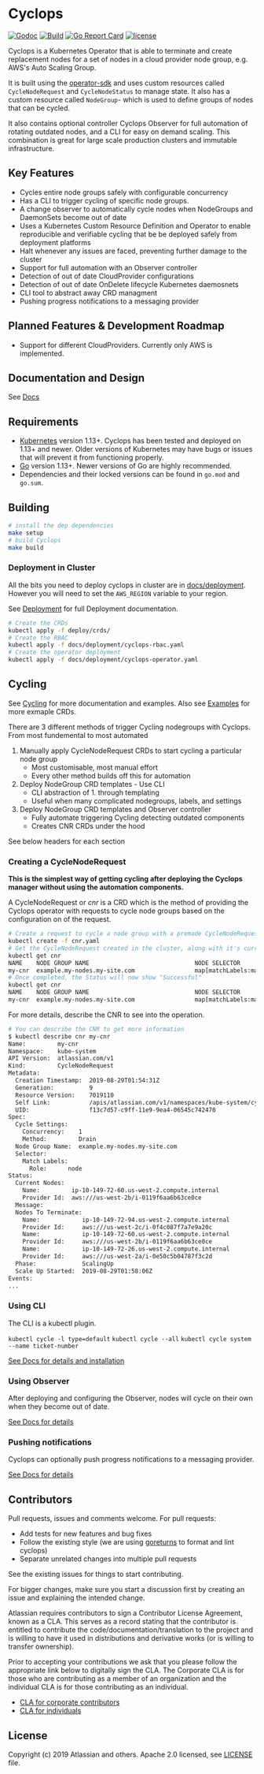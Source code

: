 # Cyclops

[![Godoc](https://godoc.org/github.com/atlassian-labs/cyclops?status.svg)](https://godoc.org/github.com/atlassian-labs/cyclops)
[![Build](https://github.com/atlassian-labs/cyclops/workflows/Build/badge.svg)](https://github.com/cyclops-labs/workflows/actions)
[![Go Report Card](https://goreportcard.com/badge/github.com/atlassian-labs/cyclops)](https://goreportcard.com/report/github.com/atlassian-labs/cyclops)
[![license](https://img.shields.io/github/license/atlassian-labs/cyclops.svg)](LICENSE)

Cyclops is a Kubernetes Operator that is able to terminate and create replacement nodes for a set of nodes in a cloud provider node group, e.g. AWS's Auto Scaling Group.

It is built using the [operator-sdk](https://github.com/operator-framework/operator-sdk) and uses custom resources called `CycleNodeRequest` and `CycleNodeStatus` to manage state.
It also has a custom resource called `NodeGroup`- which is used to define groups of nodes that can be cycled.

It also contains optional controller Cyclops Observer for full automation of rotating outdated nodes, and a CLI for easy on demand scaling. This combination is great for large scale production clusters and immutable infrastructure.

## Key Features

- Cycles entire node groups safely with configurable concurrency
- Has a CLI to trigger cycling of specific node groups.
- A change observer to automatically cycle nodes when NodeGroups and DaemonSets become out of date
- Uses a Kubernetes Custom Resource Definition and Operator to enable reproducible and verifiable cycling that be be deployed safely from deployment platforms
- Halt whenever any issues are faced, preventing further damage to the cluster
- Support for full automation with an Observer controller
- Detection of out of date CloudProvider configurations
- Detection of out of date OnDelete lifecycle Kubernetes daemosnets
- CLI tool to abstract away CRD managment
- Pushing progress notifications to a messaging provider

## Planned Features & Development Roadmap

- Support for different CloudProviders. Currently only AWS is implemented.

## Documentation and Design

See [Docs](docs/README.md)

## Requirements

- [Kubernetes](https://kubernetes.io/) version 1.13+. Cyclops has been tested and deployed on 1.13+ and newer. Older versions of Kubernetes may have bugs or issues that will prevent it from functioning properly.
- [Go](https://golang.org/) version 1.13+. Newer versions of Go are highly recommended.
- Dependencies and their locked versions can be found in `go.mod` and `go.sum`.

## Building

```bash
# install the dep dependencies
make setup
# build Cyclops
make build
```

### Deployment in Cluster

All the bits you need to deploy cyclops in cluster are in [docs/deployment](./docs/deployment). However you will need to set the `AWS_REGION` variable to your region.

See [Deployment](./docs/deployment/README.md) for full Deployment documentation.

```bash
# Create the CRDs
kubectl apply -f deploy/crds/
# Create the RBAC
kubectl apply -f docs/deployment/cyclops-rbac.yaml
# Create the operator deployment
kubectl apply -f docs/deployment/cyclops-operator.yaml
```

## Cycling

See [Cycling](./docs/cycling/README.md) for more documentation and examples.
Also see [Examples](./docs/cycling/examples/README.md) for more exmaple CRDs.

There are 3 different methods of trigger Cycling nodegroups with Cyclops. From most fundemental to most automated

1. Manually apply CycleNodeRequest CRDs to start cycling a particular node group
   - Most customisable, most manual effort
   - Every other method builds off this for automation
2. Deploy NodeGroup CRD templates - Use CLI
   - CLI abstraction of 1. through templating
   - Useful when many complicated nodegroups, labels, and settings
3. Deploy NodeGroup CRD templates and Observer controller
   - Fully automate triggering Cycling detecting outdated components
   - Creates CNR CRDs under the hood

See below headers for each section

### Creating a CycleNodeRequest

**This is the simplest way of getting cycling after deploying the Cyclops manager without using the automation components.**

A CycleNodeRequest or _cnr_ is a CRD which is the method of providing the Cyclops operator with requests to cycle node groups based on the configuration on of the request.

```bash
# Create a request to cycle a node group with a premade CycleNodeRequestObject.
kubectl create -f cnr.yaml
# Get the CycleNodeRequest created in the cluster, along with it's current status.
kubectl get cnr
NAME    NODE GROUP NAME                              NODE SELECTOR                                   METHOD   CONCURRENCY   STATUS      AGE
my-cnr  example.my-nodes.my-site.com                 map[matchLabels:map[role:node]]                 Drain    1             ScalingUp   4m
# Once completed, the Status will now show "Successful"
kubectl get cnr
NAME    NODE GROUP NAME                              NODE SELECTOR                                   METHOD   CONCURRENCY   STATUS        AGE
my-cnr  example.my-nodes.my-site.com                 map[matchLabels:map[role:node]]                 Drain    1             Successful    20m
```

For more details, describe the CNR to see into the operation.

```bash
# You can describe the CNR to get more information
$ kubectl describe cnr my-cnr
Name:         my-cnr
Namespace:    kube-system
API Version:  atlassian.com/v1
Kind:         CycleNodeRequest
Metadata:
  Creation Timestamp:  2019-08-29T01:54:31Z
  Generation:          9
  Resource Version:    7019110
  Self Link:           /apis/atlassian.com/v1/namespaces/kube-system/cyclenoderequests/test
  UID:                 f13c7d57-c9ff-11e9-9ea4-06545c742470
Spec:
  Cycle Settings:
    Concurrency:    1
    Method:         Drain
  Node Group Name:  example.my-nodes.my-site.com
  Selector:
    Match Labels:
      Role:      node
Status:
  Current Nodes:
    Name:         ip-10-149-72-60.us-west-2.compute.internal
    Provider Id:  aws:///us-west-2b/i-0119f6aa6b63ce0ce
  Message:
  Nodes To Terminate:
    Name:            ip-10-149-72-94.us-west-2.compute.internal
    Provider Id:     aws:///us-west-2c/i-0f4c087f7a7e9a20c
    Name:            ip-10-149-72-60.us-west-2.compute.internal
    Provider Id:     aws:///us-west-2b/i-0119f6aa6b63ce0ce
    Name:            ip-10-149-72-26.us-west-2.compute.internal
    Provider Id:     aws:///us-west-2a/i-0e50c5b04787f3c2d
  Phase:             ScalingUp
  Scale Up Started:  2019-08-29T01:58:06Z
Events:
...
```

### Using CLI

The CLI is a kubectl plugin.

`kubectl cycle -l type=default`
`kubectl cycle --all`
`kubectl cycle system --name ticket-number`

[See Docs for details and installation](./docs/automation/README.md)

### Using Observer

After deploying and configuring the Observer, nodes will cycle on their own when they become out of date.

[See Docs for details](./docs/automation/README.md)

### Pushing notifications

Cyclops can optionally push progress notifications to a messaging provider.

[See Docs for details](./docs/deployment/messaging-providers/slack/README.md)

## Contributors

Pull requests, issues and comments welcome. For pull requests:

* Add tests for new features and bug fixes
* Follow the existing style (we are using [goreturns](https://github.com/sqs/goreturns) to format and lint cyclops)
* Separate unrelated changes into multiple pull requests

See the existing issues for things to start contributing.

For bigger changes, make sure you start a discussion first by creating
an issue and explaining the intended change.

Atlassian requires contributors to sign a Contributor License Agreement,
known as a CLA. This serves as a record stating that the contributor is
entitled to contribute the code/documentation/translation to the project
and is willing to have it used in distributions and derivative works
(or is willing to transfer ownership).

Prior to accepting your contributions we ask that you please follow the appropriate
link below to digitally sign the CLA. The Corporate CLA is for those who are
contributing as a member of an organization and the individual CLA is for
those contributing as an individual.

* [CLA for corporate contributors](https://opensource.atlassian.com/corporate)
* [CLA for individuals](https://opensource.atlassian.com/individual)

## License

Copyright (c) 2019 Atlassian and others.
Apache 2.0 licensed, see [LICENSE](./LICENSE) file.
